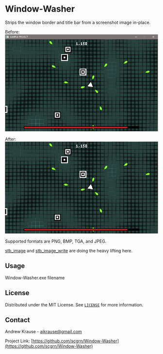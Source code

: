 # Window-Washer
Strips the window border and title bar from a screenshot image in-place.

Before:
![before screenshot](./screenshots/before.png "Before")

After:
![after screenshot](./screenshots/after.png "After")

Supported formats are PNG, BMP, TGA, and JPEG.  

[stb_image](https://github.com/nothings/stb/blob/master/stb_image.h) and [stb_image_write](https://github.com/nothings/stb/blob/master/stb_image_write.h) are doing the heavy lifting here.

## Usage
Window-Washer.exe filename
## License
Distributed under the MIT License. See [`LICENSE`](LICENSE) for more information.
## Contact
Andrew Krause - ajkrause@gmail.com

Project Link: [https://github.com/scgrn/Window-Washer](https://github.com/scgrn/Window-Washer)
